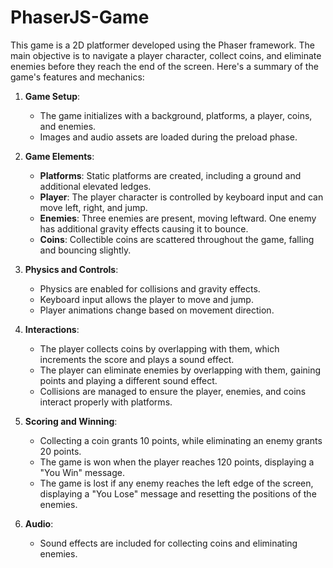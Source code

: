 # PhaserJS-Game
This game is a 2D platformer developed using the Phaser framework. The main objective is to navigate a player character, collect coins, and eliminate enemies before they reach the end of the screen. Here's a summary of the game's features and mechanics:

1. **Game Setup**:
    - The game initializes with a background, platforms, a player, coins, and enemies.
    - Images and audio assets are loaded during the preload phase.

2. **Game Elements**:
    - **Platforms**: Static platforms are created, including a ground and additional elevated ledges.
    - **Player**: The player character is controlled by keyboard input and can move left, right, and jump.
    - **Enemies**: Three enemies are present, moving leftward. One enemy has additional gravity effects causing it to bounce.
    - **Coins**: Collectible coins are scattered throughout the game, falling and bouncing slightly.

3. **Physics and Controls**:
    - Physics are enabled for collisions and gravity effects.
    - Keyboard input allows the player to move and jump.
    - Player animations change based on movement direction.

4. **Interactions**:
    - The player collects coins by overlapping with them, which increments the score and plays a sound effect.
    - The player can eliminate enemies by overlapping with them, gaining points and playing a different sound effect.
    - Collisions are managed to ensure the player, enemies, and coins interact properly with platforms.

5. **Scoring and Winning**:
    - Collecting a coin grants 10 points, while eliminating an enemy grants 20 points.
    - The game is won when the player reaches 120 points, displaying a "You Win" message.
    - The game is lost if any enemy reaches the left edge of the screen, displaying a "You Lose" message and resetting the positions of the enemies.

6. **Audio**:
    - Sound effects are included for collecting coins and eliminating enemies.
